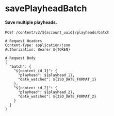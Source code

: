 savePlayheadBatch
===========

#### Save multiple playheads.

```http
POST /content/v2/${account_uuid}/playheads/batch

# Request Headers
Content-Type: application/json
Authorization: Bearer ${TOKEN}

# Request Body
{
  "batch": {
    "${content_id_1}": {
      "playhead": ${playhead_1},
      "date_watched": ${ISO_DATE_FORMAT_1}
    },
    "${content_id_2}": {
      "playhead": ${playhead_2},
      "date_watched": ${ISO_DATE_FORMAT_2}
    }
  }
}
```